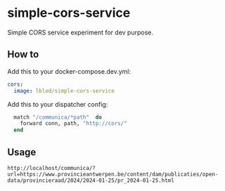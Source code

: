 # simple-cors-service

Simple CORS service experiment for dev purpose.

## How to

Add this to your docker-compose.dev.yml:

```yaml
cors:
  image: lblod/simple-cors-service
```

Add this to your dispatcher config:

```elixir
  match "/communica/*path"  do
    forward conn, path, "http://cors/"
  end
```

## Usage

```
http://localhost/communica/?url=https://www.provincieantwerpen.be/content/dam/publicaties/open-data/provincieraad/2024/2024-01-25/pr_2024-01-25.html
```
